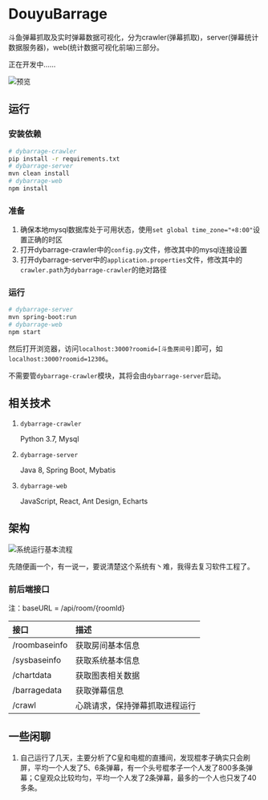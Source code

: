 # DouyuBarrage

斗鱼弹幕抓取及实时弹幕数据可视化，分为crawler(弹幕抓取)，server(弹幕统计数据服务器)，web(统计数据可视化前端)三部分。

正在开发中……

![预览](https://github.com/Crawler995/DouyuBarrage/blob/master/doc/preview.jpg)

## 运行

### 安装依赖
```bash
# dybarrage-crawler
pip install -r requirements.txt
# dybarrage-server
mvn clean install
# dybarrage-web
npm install
```

### 准备

1. 确保本地mysql数据库处于可用状态，使用`set global time_zone="+8:00"`设置正确的时区
2. 打开dybarrage-crawler中的`config.py`文件，修改其中的mysql连接设置
3. 打开dybarrage-server中的`application.properties`文件，修改其中的`crawler.path`为`dybarrage-crawler`的绝对路径

### 运行

```bash
# dybarrage-server
mvn spring-boot:run
# dybarrage-web
npm start
```

然后打开浏览器，访问`localhost:3000?roomid=[斗鱼房间号]`即可，如`localhost:3000?roomid=12306`。

不需要管`dybarrage-crawler`模块，其将会由`dybarrage-server`启动。

## 相关技术

1. `dybarrage-crawler`

   Python 3.7, Mysql

2. `dybarrage-server`

   Java 8, Spring Boot, Mybatis

3. `dybarrage-web`

   JavaScript, React, Ant Design, Echarts

## 架构

   ![系统运行基本流程](https://github.com/Crawler995/DouyuBarrage/blob/master/doc/process.jpg)

先随便画一个，有一说一，要说清楚这个系统有丶难，我得去复习软件工程了。

### 前后端接口

注：baseURL = /api/room/{roomId}

| 接口          | 描述                           |
| :------------ | :----------------------------- |
| /roombaseinfo | 获取房间基本信息               |
| /sysbaseinfo  | 获取系统基本信息               |
| /chartdata    | 获取图表相关数据               |
| /barragedata  | 获取弹幕信息                   |
| /crawl        | 心跳请求，保持弹幕抓取进程运行 |

## 一些闲聊

1. 自己运行了几天，主要分析了C皇和电棍的直播间，发现棍孝子确实只会刷屏，平均一个人发了5、6条弹幕，有一个头号棍孝子一个人发了800多条弹幕；C皇观众比较均匀，平均一个人发了2条弹幕，最多的一个人也只发了40多条。